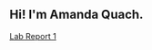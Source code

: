 ## Hi! I'm Amanda Quach.

[Lab Report 1](https://amquach00.github.io/<your-lab-reports-repo>/lab-report-1-week-2.html)
